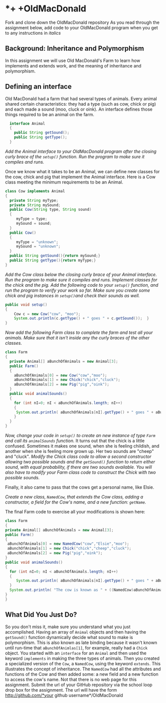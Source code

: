*+
+OldMacDonald
================


Fork and clone down the OldMacDonald repository
As you read through the assignment below, add code to your OldMacDonald program when you get to any instructions in *italics*

Background: Inheritance and Polymorphism
---------------------------------------- 
In this assignment we will use Old MacDonald's Farm to learn how implements and extends work, and the meaning of inheritance and polymorphism.

Defining an interface
---------------------
Old MacDonald had a farm that had several types of animals. Every animal shared certain characteristics: they had a type (such as cow, chick or pig) and each made a sound (moo, cluck or oink). An interface defines those things required to be an animal on the farm.
```java
  interface Animal 
  {    
    public String getSound();        
    public String getType(); 
  }   
``` 
*Add the Animal interface to your OldMacDonald program after the closing curly brace of the `setup()` function.
Run the program to make sure it compiles and runs.*

Once we know what it takes to be an Animal, we can define new classes for the cow, chick and pig that implement the Animal interface. Here is a Cow class meeting the minimum requirements to be an Animal.

```java
class Cow implements Animal 
{     
  private String myType;     
  private String mySound;      
  public Cow(String type, String sound)    
  {         
     myType = type;         
     mySound = sound;     
  }     
  public Cow()    
  {         
     myType = "unknown";         
     mySound = "unknown";     
  }      
  public String getSound(){return mySound;}     
  public String getType(){return myType;} 
}
  ``` 
 
*Add the Cow class below the closing curly brace of your Animal interface.
Run the program to make sure it compiles and runs.
Implement classes for the chick and the pig.
Add the following code to your `setup()` function, and run the program to verify your work so far. Make sure you create some chick and pig instances in `setup()`and check their sounds as well.*

```java
public void setup() 
{     
    Cow c = new Cow("cow", "moo");   
    System.out.println(c.getType() + " goes " + c.getSound());  }  
}
``` 

*Now add the following Farm class to complete the farm and test all your animals. Make sure that it isn't inside any the curly braces of the other classes.*

```java
class Farm  
{     
  private Animal[] aBunchOfAnimals = new Animal[3];    
  public Farm()     
  {       
    aBunchOfAnimals[0] = new Cow("cow","moo");           
    aBunchOfAnimals[1] = new Chick("chick","cluck");       
    aBunchOfAnimals[2] = new Pig("pig","oink");    
  }         
  public void animalSounds()    
  {       
    for (int nI=0; nI < aBunchOfAnimals.length; nI++)      
    {          
     System.out.println( aBunchOfAnimals[nI].getType() + " goes " + aBunchOfAnimals[nI].getSound());       
    }    
  } 
}
``` 

*Now, change your code in `setup()` to create an new instance of type `Farm` and call its `animalSounds` function.*
It turns out that the chick is a little confused. Sometimes it makes one sound, when she is feeling childish, and another when she is feeling more grown up. Her two sounds are "cheep" and "cluck".
*Modify the Chick class code to allow a second constructor allowing two possible sounds and the `getSound()` function to return either sound, with equal probability, if there are two sounds available.
You will also have to modify your Farm class code to construct the Chick with two possible sounds.*

Finally, it also came to pass that the cows get a personal name, like Elsie.

*Create a new class, `NamedCow`, that extends the Cow class, adding a constructor, a field for the Cow's name, and a new function: `getName`.*

The final Farm code to exercise all your modifications is shown here:
  ```java
class Farm 
{     
  private Animal[] aBunchOfAnimals = new Animal[3];    
  public Farm()    
  {       
   aBunchOfAnimals[0] = new NamedCow("cow","Elsie","moo");          
   aBunchOfAnimals[1] = new Chick("chick","cheep","cluck");
   aBunchOfAnimals[2] = new Pig("pig","oink");    
  }     
  public void animalSounds()    
  {
    for (int nI=0; nI < aBunchOfAnimals.length; nI++) 
    {             
       System.out.println( aBunchOfAnimals[nI].getType() + " goes " + aBunchOfAnimals[nI].getSound() );       
    }       
    System.out.println( "The cow is known as " + ((NamedCow)aBunchOfAnimals[0]).getName() );    
  } 
}
``` 

What Did You Just Do?
---------------------
So you don't miss it, make sure you understand what you just accomplished. Having an array of `Animal` objects and then having the `getSound()` function dynamically decide what sound to make is polymorphism. This is also known as late binding because it wasn't known until run-time that `aBunchOfAnimlas[1]`, for example, really had a `Chick` object. You started with an `interface` for an `Animal` and then used the keyword `implements` in making the three types of animals. Then you created a specialized version of the `Cow`, a `NamedCow`, using the keyword `extends`. This illustrates the concept of inheritance. The `NamedCow` had all the attributes and functions of the Cow and then added some: a new field and a new function to access the cow's name.
Not that there is no web page for this assignment. Submit the url of your GitHub repository via the school loop drop box for the assignment. The url will have the form
http://github.com/*your github username*/OldMacDonald
